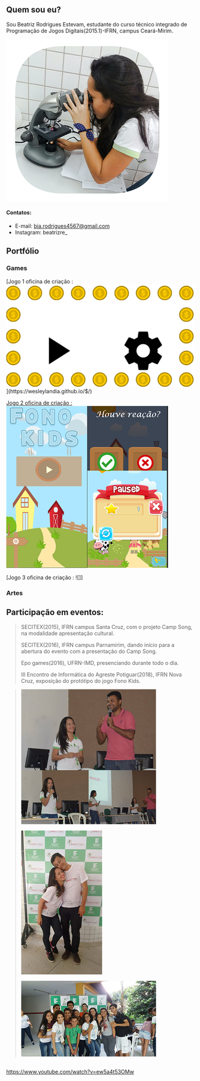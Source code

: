 ## [](#header-2)Quem sou eu?
  
  
Sou Beatriz Rodrigues Estevam, estudante do curso técnico integrado de Programação de Jogos Digitais(2015.1)-IFRN, campus Ceará-Mirim.
    
    
  ![]( 	certa6.png)


#### [](#header-4)Contatos:  
  
  
*  E-mail: bia.rodrigues4567@gmail.com
*  Instagram: beatrizre_
  
  
## [](#header-2)Portfólio  
  
  
### [](#header-3)Games   
  
  
[Jogo 1 oficina de criação : 
![]($.png)](https://wesleylandia.github.io/$/)

[Jogo 2 oficina de criação :  
![](fk6.png)](https://jordanag.github.io/FonoKids2/)

[Jogo 3 oficina de criação : 
![]]

  
  
### [](#header-3)Artes
  
  


## [](#header-2)Participação em eventos:

> SECITEX(2015), IFRN campus Santa Cruz, com o projeto Camp Song, na modalidade apresentação cultural.  
>  
> SECITEX(2016), IFRN campus Parnamirim, dando início para a abertura do evento com a presentação do Camp Song.  
>
> Epo games(2016), UFRN-IMD, presenciando durante todo o dia.
>
> III Encontro de Informática do Agreste Potiguar(2018), IFRN Nova Cruz, exposição do protótipo do jogo Fono Kids.  

  
 > ![](fkap.png)  
 >  
 > ![](jorg.jpg)  
 >  
 > ![](tam5.1.jpg)
      
 ## [](Galeria) 
    
 https://www.youtube.com/watch?v=ew5a4t53OMw
  
   
